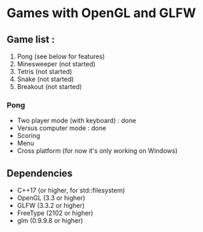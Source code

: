 # Games with OpenGL and GLFW

## Game list : 
1. Pong (see below for features)
2. Minesweeper (not started)
3. Tetris (not started)
4. Snake (not started)
5. Breakout (not started)

### Pong
- Two player mode (with keyboard) : done
- Versus computer mode : done
- Scoring
- Menu
- Cross platform (for now it's only working on Windows)

## Dependencies
- C++17 (or higher, for std::filesystem)
- OpenGL (3.3 or higher)
- GLFW (3.3.2 or higher)
- FreeType (2102 or higher)
- glm (0.9.9.8 or higher)
